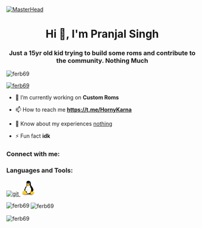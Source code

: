 [![MasterHead](https://sweet-frost.hyperx.workers.dev/0:/4492124.jpg)](https://ferb69.io)
<h1 align="center">Hi 👋, I'm Pranjal Singh</h1>
<h3 align="center">Just a 15yr old kid trying to build some roms and contribute to the community. Nothing Much</h3>

<p align="left"> <img src="https://komarev.com/ghpvc/?username=ferb69&label=Profile%20views&color=0e75b6&style=flat" alt="ferb69" /> </p>

<p align="left"> <a href="https://github.com/ryo-ma/github-profile-trophy"><img src="https://github-profile-trophy.vercel.app/?username=ferb69" alt="ferb69" /></a> </p>

- 🔭 I’m currently working on **Custom Roms**

- 📫 How to reach me **https://t.me/HornyKarna**

- 📄 Know about my experiences [nothing](nothing)

- ⚡ Fun fact **idk**

<h3 align="left">Connect with me:</h3>
<p align="left">
</p>

<h3 align="left">Languages and Tools:</h3>
<p align="left"> <a href="https://git-scm.com/" target="_blank" rel="noreferrer"> <img src="https://www.vectorlogo.zone/logos/git-scm/git-scm-icon.svg" alt="git" width="40" height="40"/> </a> <a href="https://www.linux.org/" target="_blank" rel="noreferrer"> <img src="https://raw.githubusercontent.com/devicons/devicon/master/icons/linux/linux-original.svg" alt="linux" width="40" height="40"/> </a> </p>

<p><img align="left" src="https://github-readme-stats.vercel.app/api/top-langs?username=ferb69&show_icons=true&locale=en&layout=compact" alt="ferb69" /></p>

<p>&nbsp;<img align="center" src="https://github-readme-stats.vercel.app/api?username=ferb69&show_icons=true&locale=en" alt="ferb69" /></p>

<p><img align="center" src="https://github-readme-streak-stats.herokuapp.com/?user=ferb69&" alt="ferb69" /></p>
